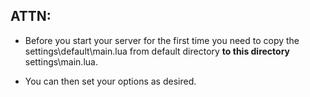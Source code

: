 ## ATTN:

* Before you start your server for the first time you need to copy the settings\default\main.lua from default directory **to this directory** settings\main.lua.

* You can then set your options as desired.

